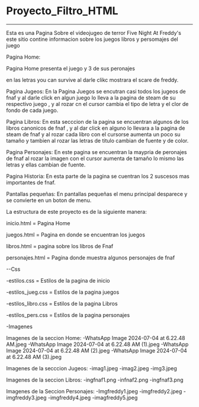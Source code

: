 # Proyecto_Filtro_HTML
***
Esta es una Pagina Sobre el videojugeo de terror Five Night At Freddy's
este sitio contine informacion sobre los juegos libros y persomajes del juego

Pagina Home:

Pagina Home presenta el juego y 3 de sus peronajes 

en las letras you can survive al darle clikc mostrara el scare de freddy.




Pagina Jugeos:
En la Pagina Juegos se encutran casi todos los jugeos de fnaf 
y al darle click en algun juego lo lleva a la pagina de steam
de su respectivo juego , y al rozar cn el cursor cambia el tipo de letra y el clor de fondo de cada juego.


Pagina Libros:
En esta secccion de la pagina se encuentran algunos 
de los libros canonicos de fnaf , y al dar click en alguno lo
llevara a la pagina de steam de fnaf y al rozar cada libro 
con el cursorse aumenta un poco su tamaño
y tambien al rozar las letras de titulo
cambian de fuente y de color.


Pagina Personajes:
En este pagina se encuentran la maypria de peronajes de fnaf
al rozar la imagen con el cursor aumenta de tamaño lo mismo 
las letras y ellas cambian de fuente.




Pagina Historia:
En esta parte de la pagina se cuentran los 2 suscesos mas importantes 
de fnaf.


Pantallas pequeñas:
En pantallas pequeñas el menu principal desparece y se convierte en un boton de menu.




La estructura de este proyecto es de la siguiente manera:

inicio.html = Pagina Home

juegos.html = Pagina en donde se encuentran los juegos

libros.html = pagina sobre los libros de Fnaf

personajes.html = Pagina donde muestra algunos personajes de fnaf







--Css

-estilos.css = Estilos de la pagina de inicio

-estilos_jueg.css = Estilos de la pagina juegos

-estilos_libro.css = Estilos de la pagina Libros

-estilos_pers.css = Estilos de la pagina personajes

-Imagenes

Imagenes de la seccion Home:
-WhatsApp Image 2024-07-04 at 6.22.48 AM.jpeg
-WhatsApp Image 2024-07-04 at 6.22.48 AM (1).jpeg
-WhatsApp Image 2024-07-04 at 6.22.48 AM (2).jpeg
-WhatsApp Image 2024-07-04 at 6.22.48 AM (3).jpeg

Imagenes de la secccion Jugeos:
-imag1.jpeg
-imag2.jpeg
-img3.jpeg

Imagenes de la seccion Libros:
-ingfnaf1.png
-infnaf2.png
-ingfnaf3.png

Imagenes de la Seccion Personajes:
-Imgfreddy1.jpeg
-imgfreddy2.jpeg
-imgfreddy3.jpeg
-imgfreddy4.jpeg
-imagfreddy5.jpeg





